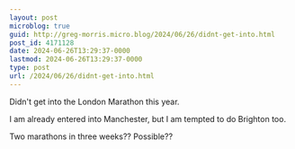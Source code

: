 ```yaml
---
layout: post
microblog: true
guid: http://greg-morris.micro.blog/2024/06/26/didnt-get-into.html
post_id: 4171128
date: 2024-06-26T13:29:37-0000
lastmod: 2024-06-26T13:29:37-0000
type: post
url: /2024/06/26/didnt-get-into.html
---
```

Didn't get into the London Marathon this year.

I am already entered into Manchester, but I am tempted to do Brighton too.

Two marathons in three weeks?? Possible??
